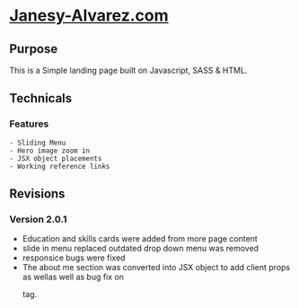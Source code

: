 # [Janesy-Alvarez.com](http://janesy-alvarez.com/)

## Purpose
This is a Simple landing page built on Javascript, SASS & HTML.

## Technicals

### Features
    - Sliding Menu
    - Hero image zoom in 
    - JSX object placements
    - Working reference links

## Revisions

### Version 2.0.1 
 
 - Education and skills cards were added from more page content
 - slide in menu replaced outdated drop down menu was removed
 - responsice bugs were fixed
 - The about me section was converted into JSX object to 
    add client props as wellas well as bug fix on <p> tag.
